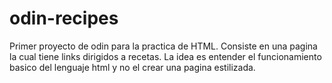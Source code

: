 # odin-recipes
Primer proyecto de odin para la practica de HTML. Consiste en una pagina la cual tiene  links dirigidos
a recetas. La idea es entender el funcionamiento basico del lenguaje html y no el crear una pagina
estilizada.